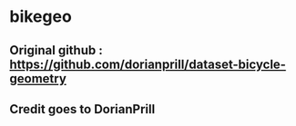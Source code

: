# bikegeo
## Original github : https://github.com/dorianprill/dataset-bicycle-geometry 
## Credit goes to DorianPrill
